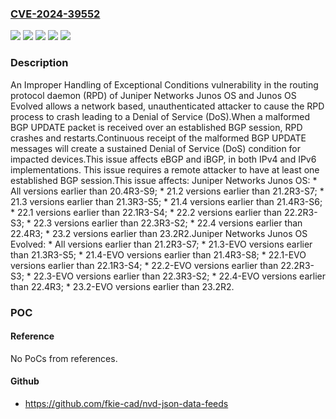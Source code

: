 ### [CVE-2024-39552](https://cve.mitre.org/cgi-bin/cvename.cgi?name=CVE-2024-39552)
![](https://img.shields.io/static/v1?label=Product&message=Junos%20OS%20Evolved&color=blue)
![](https://img.shields.io/static/v1?label=Product&message=Junos%20OS&color=blue)
![](https://img.shields.io/static/v1?label=Version&message=0%3C%2020.4R3-S9%20&color=brighgreen)
![](https://img.shields.io/static/v1?label=Version&message=0%3C%2021.2R3-S7-EVO%20&color=brighgreen)
![](https://img.shields.io/static/v1?label=Vulnerability&message=CWE-755%20Improper%20Handling%20of%20Exceptional%20Conditions&color=brighgreen)

### Description

An Improper Handling of Exceptional Conditions vulnerability in the routing protocol daemon (RPD) of Juniper Networks Junos OS and Junos OS Evolved allows a network based, unauthenticated attacker to cause the RPD process to crash leading to a Denial of Service (DoS).When a malformed BGP UPDATE packet is received over an established BGP session, RPD crashes and restarts.Continuous receipt of the malformed BGP UPDATE messages will create a sustained Denial of Service (DoS) condition for impacted devices.This issue affects eBGP and iBGP, in both IPv4 and IPv6 implementations.  This issue requires a remote attacker to have at least one established BGP session.This issue affects: Juniper Networks Junos OS:  *  All versions earlier than 20.4R3-S9;  *  21.2 versions earlier than 21.2R3-S7;  *  21.3 versions earlier than 21.3R3-S5;  *  21.4 versions earlier than 21.4R3-S6;  *  22.1 versions earlier than 22.1R3-S4;  *  22.2 versions earlier than 22.2R3-S3;  *  22.3 versions earlier than 22.3R3-S2;  *  22.4 versions earlier than 22.4R3;  *  23.2 versions earlier than 23.2R2.Juniper Networks Junos OS Evolved:  *  All versions earlier than 21.2R3-S7;  *  21.3-EVO versions earlier than 21.3R3-S5;  *  21.4-EVO versions earlier than 21.4R3-S8;  *  22.1-EVO versions earlier than 22.1R3-S4;  *  22.2-EVO versions earlier than 22.2R3-S3;  *  22.3-EVO versions earlier than 22.3R3-S2;  *  22.4-EVO versions earlier than 22.4R3;  *  23.2-EVO versions earlier than 23.2R2.

### POC

#### Reference
No PoCs from references.

#### Github
- https://github.com/fkie-cad/nvd-json-data-feeds

